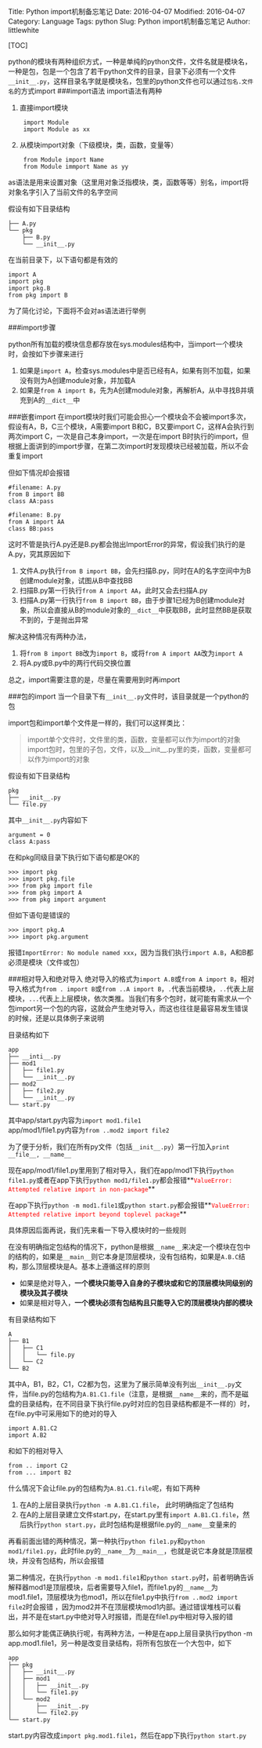 Title: Python import机制备忘笔记
Date: 2016-04-07
Modified: 2016-04-07
Category: Language
Tags: python
Slug: Python import机制备忘笔记
Author: littlewhite

[TOC]

python的模块有两种组织方式，一种是单纯的python文件，文件名就是模块名，一种是包，包是一个包含了若干python文件的目录，目录下必须有一个文件`__init__.py`，这样目录名字就是模块名，包里的python文件也可以通过`包名.文件名`的方式import
###import语法
import语法有两种

1. 直接import模块

        import Module
        import Module as xx
        
2. 从模块import对象（下级模块，类，函数，变量等）

        from Module import Name
        from Module immport Name as yy
        
as语法是用来设置对象（这里用对象泛指模块，类，函数等等）别名，import将对象名字引入了当前文件的名字空间

假设有如下目录结构

    ├── A.py
    └── pkg
        ├── B.py
        └── __init__.py
        
在当前目录下，以下语句都是有效的
    
    import A 
    import pkg
    import pkg.B
    from pkg import B
    
为了简化讨论，下面将不会对as语法进行举例

###import步骤

python所有加载的模块信息都存放在sys.modules结构中，当import一个模块时，会按如下步骤来进行

1. 如果是`import A`，检查sys.modules中是否已经有A，如果有则不加载，如果没有则为A创建module对象，并加载A
2. 如果是`from A import B`，先为A创建module对象，再解析A，从中寻找B并填充到A的`__dict__`中

###嵌套import
在import模块时我们可能会担心一个模块会不会被import多次，假设有A，B，C三个模块，A需要import B和C，B又要import C，这样A会执行到两次import C，一次是自己本身import，一次是在import B时执行的import，但根据上面讲到的import步骤，在第二次import时发现模块已经被加载，所以不会重复import

但如下情况却会报错


    #filename: A.py
    from B import BB
    class AA:pass
    
    #filename: B.py
    from A import AA
    class BB:pass
    
这时不管是执行A.py还是B.py都会抛出ImportError的异常，假设我们执行的是A.py，究其原因如下

1. 文件A.py执行`from B import BB`，会先扫描B.py，同时在A的名字空间中为B创建module对象，试图从B中查找BB
2. 扫描B.py第一行执行`from A import AA`，此时又会去扫描A.py
3. 扫描A.py第一行执行`from B import BB`，由于步骤1已经为B创建module对象，所以会直接从B的module对象的`__dict__`中获取BB，此时显然BB是获取不到的，于是抛出异常

解决这种情况有两种办法，

1. 将`from B import BB`改为`import B`，或将`from A import AA`改为`import A`
2. 将A.py或B.py中的两行代码交换位置

总之，import需要注意的是，尽量在需要用到时再import

###包的import
当一个目录下有`__init__.py`文件时，该目录就是一个python的包 
 
import包和import单个文件是一样的，我们可以这样类比：  
>import单个文件时，文件里的类，函数，变量都可以作为import的对象  
>import包时，包里的子包，文件，以及\_\_init\_\_.py里的类，函数，变量都可以作为import的对象
 
假设有如下目录结构

    pkg
    ├── __init__.py
    └── file.py
其中`__init__.py`内容如下
    
    argument = 0
    class A:pass
在和pkg同级目录下执行如下语句都是OK的

    >>> import pkg
    >>> import pkg.file
    >>> from pkg import file
    >>> from pkg import A
    >>> from pkg import argument
但如下语句是错误的

    >>> import pkg.A
    >>> import pkg.argument
报错`ImportError: No module named xxx`，因为当我们执行`import A.B`，A和B都必须是模块（文件或包）

###相对导入和绝对导入
绝对导入的格式为`import A.B`或`from A import B`，相对导入格式为`from . import B`或`from ..A import B`，`.`代表当前模块，`..`代表上层模块，`...`代表上上层模块，依次类推。当我们有多个包时，就可能有需求从一个包import另一个包的内容，这就会产生绝对导入，而这也往往是最容易发生错误的时候，还是以具体例子来说明

目录结构如下

    app    ├── __inti__.py    ├── mod1    │   ├── file1.py    │   └── __init__.py    ├── mod2    │   ├── file2.py    │   └── __init__.py    └── start.py
其中app/start.py内容为`import mod1.file1`   
app/mod1/file1.py内容为`from ..mod2 import file2`

为了便于分析，我们在所有py文件（包括`__init__.py`）第一行加入`print __file__, __name__`

现在app/mod1/file1.py里用到了相对导入，我们在app/mod1下执行`python file1.py`或者在app下执行`python mod1/file1.py`都会报错**<font  color="red">`ValueError: Attempted relative import in non-package`</font>**

在app下执行`python -m mod1.file1`或`python start.py`都会报错**<font  color="red">`ValueError: Attempted relative import beyond toplevel package`</font>**

具体原因后面再说，我们先来看一下导入模块时的一些规则

在没有明确指定包结构的情况下，python是根据`__name__`来决定一个模块在包中的结构的，如果是`__main__`则它本身是顶层模块，没有包结构，如果是`A.B.C`结构，那么顶层模块是A。基本上遵循这样的原则

* 如果是绝对导入，**一个模块只能导入自身的子模块或和它的顶层模块同级别的模块及其子模块**
* 如果是相对导入，**一个模块必须有包结构且只能导入它的顶层模块内部的模块**

有目录结构如下

    A
    ├── B1
    │   ├── C1
    │   │   └── file.py
    │   └── C2
    └── B2
其中A，B1，B2，C1，C2都为包，这里为了展示简单没有列出`__init__.py`文件，当file.py的包结构为`A.B1.C1.file`（注意，是根据`__name__`来的，而不是磁盘的目录结构，在不同目录下执行file.py时对应的包目录结构都是不一样的）时，在file.py中可采用如下的绝对的导入

    import A.B1.C2
    import A.B2
    
和如下的相对导入

    from .. import C2
    from ... import B2
    
什么情况下会让file.py的包结构为`A.B1.C1.file`呢，有如下两种

1. 在A的上层目录执行`python -m A.B1.C1.file`， 此时明确指定了包结构
2. 在A的上层目录建立文件start.py，在start.py里有`import A.B1.C1.file`，然后执行`python start.py`，此时包结构是根据file.py的`__name__`变量来的

再看前面出错的两种情况，第一种执行`python file1.py`和`python mod1/file1.py`，此时file.py的`__name__`为`__main__`，也就是说它本身就是顶层模块，并没有包结构，所以会报错

第二种情况，在执行`python -m mod1.file1`和`python start.py`时，前者明确告诉解释器mod1是顶层模块，后者需要导入file1，而file1.py的`__name__`为mod1.file1，顶层模块为也mod1，所以在file1.py中执行`from ..mod2 import file2`时会报错 ，因为mod2并不在顶层模块mod1内部。通过错误堆栈可以看出，并不是在start.py中绝对导入时报错，而是在file1.py中相对导入报的错

那么如何才能偶正确执行呢，有两种方法，一种是在app上层目录执行python -m app.mod1.file1，另一种是改变目录结构，将所有包放在一个大包中，如下

    app
    ├── pkg
    │   ├── __init__.py
    │   ├── mod1
    │   │   ├── __init__.py
    │   │   └── file1.py
    │   └── mod2
    │       ├── __init__.py
    │       └── file2.py
    └── start.py
    
start.py内容改成`import pkg.mod1.file1`，然后在app下执行`python start.py`



 

